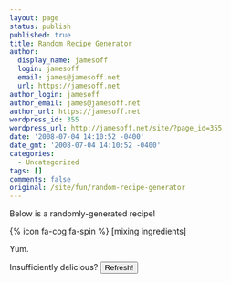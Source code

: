 ```yaml
---
layout: page
status: publish
published: true
title: Random Recipe Generator
author:
  display_name: jamesoff
  login: jamesoff
  email: james@jamesoff.net
  url: https://jamesoff.net
author_login: jamesoff
author_email: james@jamesoff.net
author_url: https://jamesoff.net
wordpress_id: 355
wordpress_url: http://jamesoff.net/site/?page_id=355
date: '2008-07-04 14:10:52 -0400'
date_gmt: '2008-07-04 14:10:52 -0400'
categories:
  - Uncategorized
tags: []
comments: false
original: /site/fun/random-recipe-generator
---
```

Below is a randomly-generated recipe!

<div id="recipe">{% icon fa-cog fa-spin %} [mixing ingredients]</div>

Yum.

Insufficiently delicious? <input id="refresh" type="button" value="Refresh!" onclick="fetchRecipe();" />

<script src="//ajax.googleapis.com/ajax/libs/jquery/2.1.3/jquery.min.js"></script>
<script type="text/javascript">// <![CDATA[

function fetchRecipe() {
  var api_url = "https://uoaju73yq1.execute-api.eu-west-1.amazonaws.com/prod/recipe";
  $.getJSON(api_url, function(data) {
    $("div#recipe").replaceWith(
      formatRecipe(data)
    );
  } )
  .fail(function() {
    formatRecipeError();
  } );
}

function formatRecipeError() {
  $("div#recipe").replaceWith("<div id='recipe'>Oh no, dropped all the ingredients on the floor, sorry :(</div>");
}

function formatRecipe(data) {
  var HTML = '<div id="recipe">';
  HTML += '<h2>' + data.title + '</h2>';
  HTML += '<div class="recipe_serves">Serves ' + data.serves + '</div>';
  HTML += 'You will need:<ul class="recipe_needs">';
  data.ingredients.forEach(function(i) {
    HTML += "<li>" + i + "</li>";
  });
  HTML += "</ul>";
  HTML += "Instructions:";
  HTML += "<ol class='recipe_instr'>";
  data.steps.forEach(function(s) {
    HTML += "<li>" + s + "</li>";
  });
  HTML + "</ol>";
  HTML += "</div>";
  return HTML;
}

$(window).load(fetchRecipe());
// ]]</script>

